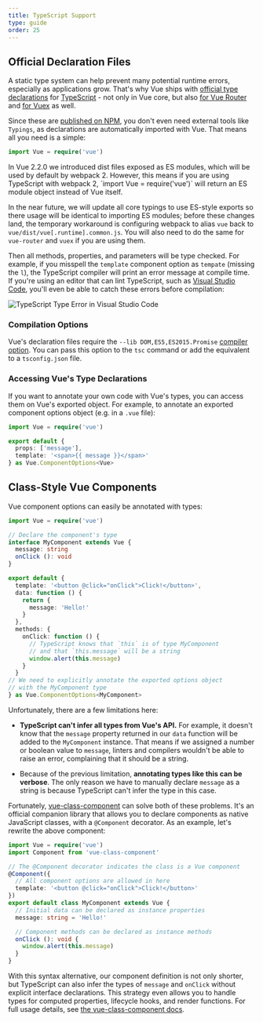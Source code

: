 ```yaml
---
title: TypeScript Support
type: guide
order: 25
---
```


## Official Declaration Files

A static type system can help prevent many potential runtime errors, especially as applications grow. That's why Vue ships with [official type declarations](https://github.com/vuejs/vue/tree/dev/types) for [TypeScript](https://www.typescriptlang.org/) - not only in Vue core, but also [for Vue Router](https://github.com/vuejs/vue-router/tree/dev/types) and [for Vuex](https://github.com/vuejs/vuex/tree/dev/types) as well.

Since these are [published on NPM](https://unpkg.com/vue/types/), you don't even need external tools like `Typings`, as declarations are automatically imported with Vue. That means all you need is a simple:

``` ts
import Vue = require('vue')
```

<p class="tip">In Vue 2.2.0 we introduced dist files exposed as ES modules, which will be used by default by webpack 2. However, this means if you are using TypeScript with webpack 2, `import Vue = require('vue')` will return an ES module object instead of Vue itself.

In the near future, we will update all core typings to use ES-style exports so there usage will be identical to importing ES modules; before these changes land, the temporary workaround is configuring webpack to alias `vue` back to `vue/dist/vue[.runtime].common.js`. You will also need to do the same for `vue-router` and `vuex` if you are using them.</p>

Then all methods, properties, and parameters will be type checked. For example, if you misspell the `template` component option as `tempate` (missing the `l`), the TypeScript compiler will print an error message at compile time. If you're using an editor that can lint TypeScript, such as [Visual Studio Code](https://code.visualstudio.com/), you'll even be able to catch these errors before compilation:

![TypeScript Type Error in Visual Studio Code](/images/typescript-type-error.png)

### Compilation Options

Vue's declaration files require the `--lib DOM,ES5,ES2015.Promise` [compiler option](https://www.typescriptlang.org/docs/handbook/compiler-options.html). You can pass this option to the `tsc` command or add the equivalent to a `tsconfig.json` file.

### Accessing Vue's Type Declarations

If you want to annotate your own code with Vue's types, you can access them on Vue's exported object. For example, to annotate an exported component options object (e.g. in a `.vue` file):

``` ts
import Vue = require('vue')

export default {
  props: ['message'],
  template: '<span>{{ message }}</span>'
} as Vue.ComponentOptions<Vue>
```

## Class-Style Vue Components

Vue component options can easily be annotated with types:

``` ts
import Vue = require('vue')

// Declare the component's type
interface MyComponent extends Vue {
  message: string
  onClick (): void
}

export default {
  template: '<button @click="onClick">Click!</button>',
  data: function () {
    return {
      message: 'Hello!'
    }
  },
  methods: {
    onClick: function () {
      // TypeScript knows that `this` is of type MyComponent
      // and that `this.message` will be a string
      window.alert(this.message)
    }
  }
// We need to explicitly annotate the exported options object
// with the MyComponent type
} as Vue.ComponentOptions<MyComponent>
```

Unfortunately, there are a few limitations here:

- __TypeScript can't infer all types from Vue's API.__ For example, it doesn't know that the `message` property returned in our `data` function will be added to the `MyComponent` instance. That means if we assigned a number or boolean value to `message`, linters and compilers wouldn't be able to raise an error, complaining that it should be a string.

- Because of the previous limitation, __annotating types like this can be verbose__. The only reason we have to manually declare `message` as a string is because TypeScript can't infer the type in this case.

Fortunately, [vue-class-component](https://github.com/vuejs/vue-class-component) can solve both of these problems. It's an official companion library that allows you to declare components as native JavaScript classes, with a `@Component` decorator. As an example, let's rewrite the above component:

``` ts
import Vue = require('vue')
import Component from 'vue-class-component'

// The @Component decorator indicates the class is a Vue component
@Component({
  // All component options are allowed in here
  template: '<button @click="onClick">Click!</button>'
})
export default class MyComponent extends Vue {
  // Initial data can be declared as instance properties
  message: string = 'Hello!'

  // Component methods can be declared as instance methods
  onClick (): void {
    window.alert(this.message)
  }
}
```

With this syntax alternative, our component definition is not only shorter, but TypeScript can also infer the types of `message` and `onClick` without explicit interface declarations. This strategy even allows you to handle types for computed properties, lifecycle hooks, and render functions. For full usage details, see [the vue-class-component docs](https://github.com/vuejs/vue-class-component#vue-class-component).
